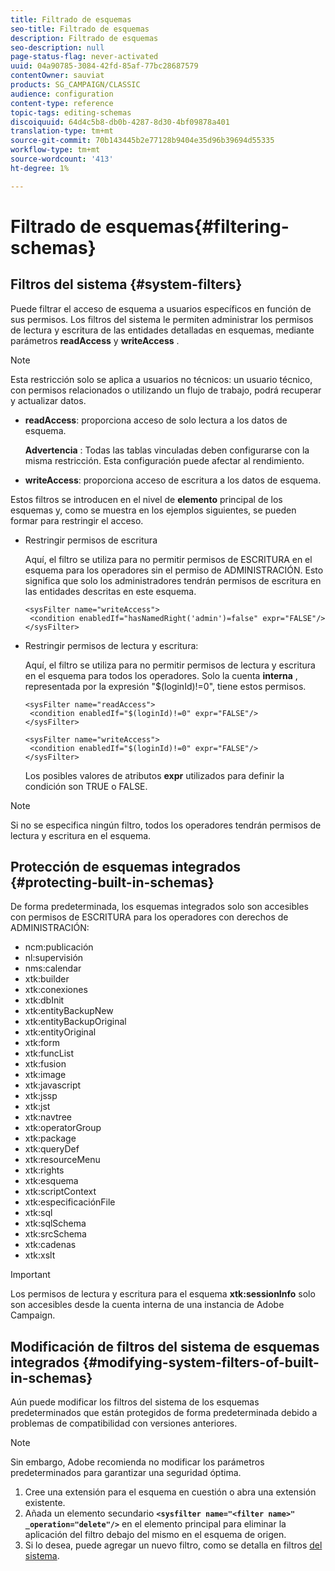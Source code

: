 ```yaml
---
title: Filtrado de esquemas
seo-title: Filtrado de esquemas
description: Filtrado de esquemas
seo-description: null
page-status-flag: never-activated
uuid: 04a90785-3084-42fd-85af-77bc28687579
contentOwner: sauviat
products: SG_CAMPAIGN/CLASSIC
audience: configuration
content-type: reference
topic-tags: editing-schemas
discoiquuid: 64d4c5b8-db0b-4287-8d30-4bf09878a401
translation-type: tm+mt
source-git-commit: 70b143445b2e77128b9404e35d96b39694d55335
workflow-type: tm+mt
source-wordcount: '413'
ht-degree: 1%

---
```



# Filtrado de esquemas{#filtering-schemas}

## Filtros del sistema {#system-filters}

Puede filtrar el acceso de esquema a usuarios específicos en función de sus permisos. Los filtros del sistema le permiten administrar los permisos de lectura y escritura de las entidades detalladas en esquemas, mediante parámetros **readAccess** y **writeAccess** .

>[!NOTE]
>
>Esta restricción solo se aplica a usuarios no técnicos: un usuario técnico, con permisos relacionados o utilizando un flujo de trabajo, podrá recuperar y actualizar datos.

* **readAccess**: proporciona acceso de solo lectura a los datos de esquema.

   **Advertencia** : Todas las tablas vinculadas deben configurarse con la misma restricción. Esta configuración puede afectar al rendimiento.

* **writeAccess**: proporciona acceso de escritura a los datos de esquema.

Estos filtros se introducen en el nivel de **elemento** principal de los esquemas y, como se muestra en los ejemplos siguientes, se pueden formar para restringir el acceso.

* Restringir permisos de escritura

   Aquí, el filtro se utiliza para no permitir permisos de ESCRITURA en el esquema para los operadores sin el permiso de ADMINISTRACIÓN. Esto significa que solo los administradores tendrán permisos de escritura en las entidades descritas en este esquema.

   ```
   <sysFilter name="writeAccess">      
    <condition enabledIf="hasNamedRight('admin')=false" expr="FALSE"/>    
   </sysFilter>
   ```

* Restringir permisos de lectura y escritura:

   Aquí, el filtro se utiliza para no permitir permisos de lectura y escritura en el esquema para todos los operadores. Solo la cuenta **interna** , representada por la expresión &quot;$(loginId)!=0&quot;, tiene estos permisos.

   ```
   <sysFilter name="readAccess"> 
    <condition enabledIf="$(loginId)!=0" expr="FALSE"/>
   </sysFilter>
   
   <sysFilter name="writeAccess">  
    <condition enabledIf="$(loginId)!=0" expr="FALSE"/>
   </sysFilter>
   ```

   Los posibles valores de atributos **expr** utilizados para definir la condición son TRUE o FALSE.

>[!NOTE]
>
>Si no se especifica ningún filtro, todos los operadores tendrán permisos de lectura y escritura en el esquema.

## Protección de esquemas integrados {#protecting-built-in-schemas}

De forma predeterminada, los esquemas integrados solo son accesibles con permisos de ESCRITURA para los operadores con derechos de ADMINISTRACIÓN:

* ncm:publicación
* nl:supervisión
* nms:calendar
* xtk:builder
* xtk:conexiones
* xtk:dbInit
* xtk:entityBackupNew
* xtk:entityBackupOriginal
* xtk:entityOriginal
* xtk:form
* xtk:funcList
* xtk:fusion
* xtk:image
* xtk:javascript
* xtk:jssp
* xtk:jst
* xtk:navtree
* xtk:operatorGroup
* xtk:package
* xtk:queryDef
* xtk:resourceMenu
* xtk:rights
* xtk:esquema
* xtk:scriptContext
* xtk:especificaciónFile
* xtk:sql
* xtk:sqlSchema
* xtk:srcSchema
* xtk:cadenas
* xtk:xslt

>[!IMPORTANT]
>
>Los permisos de lectura y escritura para el esquema **xtk:sessionInfo** solo son accesibles desde la cuenta interna de una instancia de Adobe Campaign.

## Modificación de filtros del sistema de esquemas integrados {#modifying-system-filters-of-built-in-schemas}

Aún puede modificar los filtros del sistema de los esquemas predeterminados que están protegidos de forma predeterminada debido a problemas de compatibilidad con versiones anteriores.

>[!NOTE]
>
>Sin embargo, Adobe recomienda no modificar los parámetros predeterminados para garantizar una seguridad óptima.

1. Cree una extensión para el esquema en cuestión o abra una extensión existente.
1. Añada un elemento secundario **`<sysfilter name="<filter name>" _operation="delete"/>`** en el elemento principal para eliminar la aplicación del filtro debajo del mismo en el esquema de origen.
1. Si lo desea, puede agregar un nuevo filtro, como se detalla en filtros [del sistema](#system-filters).

